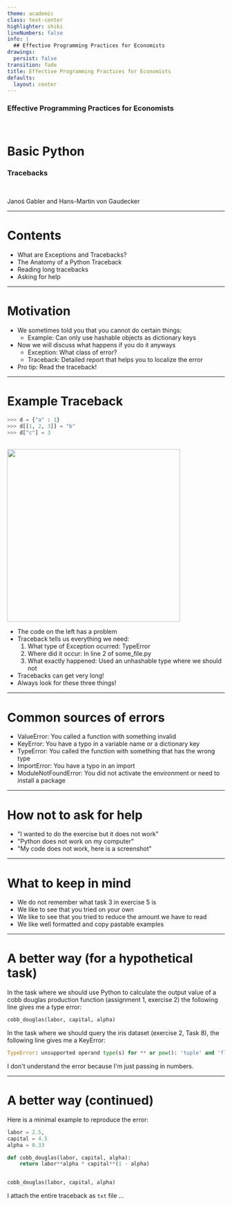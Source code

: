 ```yaml
---
theme: academic
class: text-center
highlighter: shiki
lineNumbers: false
info: |
  ## Effective Programming Practices for Economists
drawings:
  persist: false
transition: fade
title: Effective Programming Practices for Economists
defaults:
  layout: center
---
```


### Effective Programming Practices for Economists

<br>

# Basic Python

### Tracebacks

<br>


Janoś Gabler and Hans-Martin von Gaudecker

---

# Contents

- What are Exceptions and Tracebacks?
- The Anatomy of a Python Traceback
- Reading long tracebacks
- Asking for help


---

# Motivation

- We sometimes told you that you cannot do certain things:
  - Example: Can only use hashable objects as dictionary keys
- Now we will discuss what happens if you do it anyways
  - Exception: What class of error?
  - Traceback: Detailed report that helps you to localize the error
- Pro tip: Read the traceback!


---

# Example Traceback

<div class="grid grid-cols-2 gap-4">
<div>

```python
>>> d = {"a" : 1}
>>> d[[1, 2, 3]] = "b"
>>> d["c"] = 3
```
<br/>

<img src="/simple_traceback.png" class="rounded" width="400"/>

</div>
<div>

- The code on the left has a problem
- Traceback tells us everything we need:
  1. What type of Exception ocurred: TypeError
  2. Where did it occur: In line 2 of some_file.py
  3. What exactly happened: Used an unhashable type where we should not
- Tracebacks can get very long!
- Always look for these three things!

</div>
</div>

---

# Common sources of errors

- ValueError: You called a function with something invalid
- KeyError: You have a typo in a variable name or a dictionary key
- TypeError: You called the function with something that has the wrong type
- ImportError: You have a typo in an import
- ModuleNotFoundError: You did not activate the environment or need to install a package


---

# How not to ask for help

- "I wanted to do the exercise but it does not work"
- "Python does not work on my computer"
- "My code does not work, here is a screenshot"

---

# What to keep in mind

- We do not remember what task 3 in exercise 5 is
- We like to see that you tried on your own
- We like to see that you tried to reduce the amount we have to read
- We like well formatted and copy pastable examples


---

# A better way (for a hypothetical task)

In the task where we should use Python to calculate the output value of a cobb douglas
production function (assignment 1, exercise 2) the following line gives me a type error:

```python
cobb_douglas(labor, capital, alpha)
```

In the task where we should query the iris dataset (exercise 2, Task 8), the following line gives me a KeyError:

```python
TypeError: unsupported operand type(s) for ** or pow(): 'tuple' and 'float'
```

I don't understand the error because I'm just passing in numbers.

---

# A better way (continued)

Here is a minimal example to reproduce the error:

```python
labor = 2.5,
capital = 4.5
alpha = 0.33

def cobb_douglas(labor, capital, alpha):
    return labor**alpha * capital**(1 - alpha)


cobb_douglas(labor, capital, alpha)
```

I attach the entire traceback as `txt` file ...
